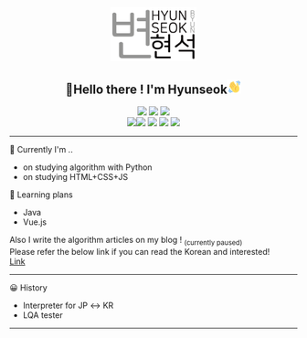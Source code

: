 <center>
<img src="img/image1.png" width="150px"></img>
  <h2>🙇Hello there ! I'm Hyunseok<img src="img/wave-hello.gif" width="25px"><br></h2>

<img src="https://img.shields.io/badge/-Python-b0e0e6?style=flat&logo=Python"> <img src="https://img.shields.io/badge/-HTML-f0ffff?style=flat&logo=html5"> <img src="https://img.shields.io/badge/-CSS-0000FF?style=flat&logo=CSS3">
<br>
<a href="https://instagram.com/hyun_seok_b" >
<img src="https://www.instagram.com/static/images/ico/favicon.ico/36b3ee2d91ed.ico" width="22px"></a><a href="https://www.facebook.com/hyunsuk.byun.56"><img src="https://static.xx.fbcdn.net/rsrc.php/yD/r/d4ZIVX-5C-b.ico" width="22px"></a>
<a href="https://hbyun.tistory.com/"><img src="https://t1.daumcdn.net/tistory_admin/static/top/favicon_0630.ico" width="22px"></a>
<a href="https://hbyun.tistory.com/"><img src="img/discord.ico" width="22px"></a>
<a href="mailto:gumyoincirno@gmail.com"><img src="https://ssl.gstatic.com/ui/v1/icons/mail/rfr/gmail.ico" width="22px"></a>


</center>

---

💬 Currently I'm ..
- on studying algorithm with Python
- on studying HTML+CSS+JS

📅 Learning plans
- Java
- Vue.js

Also I write the algorithm articles on my blog ! 
<sub>(currently paused)</sub><br>
Please refer the below link if you can read the Korean and interested!<br>
<a href="https://hbyun.tistory.com">Link</a>

---
😀 History 
- Interpreter for JP ↔ KR
- LQA tester 
---
